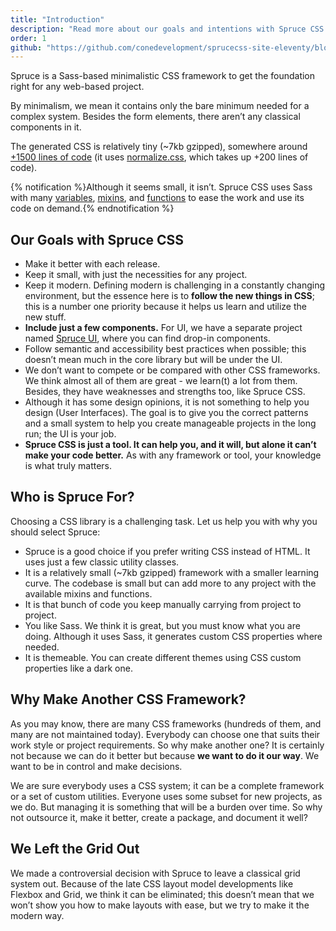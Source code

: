 ```yaml
---
title: "Introduction"
description: "Read more about our goals and intentions with Spruce CSS framework. Why we built it, and why is it a good choice for you too?"
order: 1
github: "https://github.com/conedevelopment/sprucecss-site-eleventy/blob/main/src/docs/getting-started/introduction.mdx"
---
```


<p class= "lead">Spruce is a Sass-based minimalistic CSS framework to get the foundation right for any web-based project.</p>

By minimalism, we mean it contains only the bare minimum needed for a complex system. Besides the form elements, there aren’t any classical components in it.

The generated CSS is relatively tiny (~7kb gzipped), somewhere around [+1500 lines of code](https://github.com/conedevelopment/sprucecss/blob/main/css/spruce.css) (it uses [normalize.css](https://necolas.github.io/normalize.css/), which takes up +200 lines of code).

{% notification %}Although it seems small, it isn’t. Spruce CSS uses Sass with many <a href="/docs/sass/variables/">variables</a>, <a href="/docs/sass/mixins/">mixins</a>, and <a href="/docs/sass/functions/">functions</a> to ease the work and use its code on demand.{% endnotification %}

## Our Goals with Spruce CSS

- Make it better with each release.
- Keep it small, with just the necessities for any project.
- Keep it modern. Defining modern is challenging in a constantly changing environment, but the essence here is to **follow the new things in CSS**; this is a number one priority because it helps us learn and utilize the new stuff.
- **Include just a few components.** For UI, we have a separate project named [Spruce UI](/ui/getting-started/introduction), where you can find drop-in components.
- Follow semantic and accessibility best practices when possible; this doesn’t mean much in the core library but will be under the UI.
- We don’t want to compete or be compared with other CSS frameworks. We think almost all of them are great - we learn(t) a lot from them. Besides, they have weaknesses and strengths too, like Spruce CSS.
- Although it has some design opinions, it is not something to help you design (User Interfaces). The goal is to give you the correct patterns and a small system to help you create manageable projects in the long run; the UI is your job.
- **Spruce CSS is just a tool. It can help you, and it will, but alone it can’t make your code better.** As with any framework or tool, your knowledge is what truly matters.

## Who is Spruce For?

Choosing a CSS library is a challenging task. Let us help you with why you should select Spruce:

- Spruce is a good choice if you prefer writing CSS instead of HTML. It uses just a few classic utility classes.
- It is a relatively small (~7kb gzipped) framework with a smaller learning curve. The codebase is small but can add more to any project with the available mixins and functions.
- It is that bunch of code you keep manually carrying from project to project.
- You like Sass. We think it is great, but you must know what you are doing. Although it uses Sass, it generates custom CSS properties where needed.
- It is themeable. You can create different themes using CSS custom properties like a dark one.

## Why Make Another CSS Framework?

As you may know, there are many CSS frameworks (hundreds of them, and many are not maintained today). Everybody can choose one that suits their work style or project requirements. So why make another one? It is certainly not because we can do it better but because **we want to do it our way**. We want to be in control and make decisions.

We are sure everybody uses a CSS system; it can be a complete framework or a set of custom utilities. Everyone uses some subset for new projects, as we do. But managing it is something that will be a burden over time. So why not outsource it, make it better, create a package, and document it well?

## We Left the Grid Out

We made a controversial decision with Spruce to leave a classical grid system out. Because of the late CSS layout model developments like Flexbox and Grid, we think it can be eliminated; this doesn’t mean that we won’t show you how to make layouts with ease, but we try to make it the modern way.
